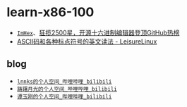 # learn-x86-100

* [`ImHex`](https://github.com/WerWolv/ImHex)、[狂揽2500星，开源十六进制编辑器登顶GitHub热榜](https://zhuanlan.zhihu.com/p/333683885)
* [ASCII码和各种标点符号的英文读法 - LeisureLinux](https://www.bilibili.com/video/BV11Y411x7fP?spm_id_from=333.999.0.0)


## blog

* [`lnnks的个人空间_哔哩哔哩_bilibili`](https://space.bilibili.com/157504840)
* [`踌躇月光的个人空间_哔哩哔哩_bilibili`](https://space.bilibili.com/491131440?spm_id_from=333.337.0.0)
* [`谭玉刚的个人空间_哔哩哔哩_bilibili`](https://space.bilibili.com/41036636)